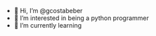 - 👋 Hi, I’m @gcostabeber
- 👀 I’m interested in being a python programmer
- 🌱 I’m currently learning

<!---
gcostabeber/gcostabeber is a ✨ special ✨ repository because its `README.md` (this file) appears on your GitHub profile.
You can click the Preview link to take a look at your changes.
--->
